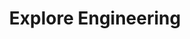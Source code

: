 ---
layout: project
order: 3
title: Explore Engineering
desc: Chicago engineering conference for high schoolers.
type: Client Work
language: "HTML/CSS"
main_image_url: "/assets/images/client-work/large/explore-engineering.png"
small_image_url: "/assets/images/client-work/small/explore-engineering.png"
link: "https://explore-engineering.netlify.com"
github_link: "https://github.com/oliviachang29/explore-engineering-site"
show_image: "false"
---